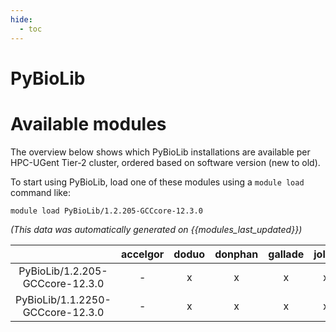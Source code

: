 ```yaml
---
hide:
  - toc
---
```


PyBioLib
========

# Available modules


The overview below shows which PyBioLib installations are available per HPC-UGent Tier-2 cluster, ordered based on software version (new to old).

To start using PyBioLib, load one of these modules using a `module load` command like:

```shell
module load PyBioLib/1.2.205-GCCcore-12.3.0
```

*(This data was automatically generated on {{modules_last_updated}})*

| |accelgor|doduo|donphan|gallade|joltik|litleo|shinx|
| :---: | :---: | :---: | :---: | :---: | :---: | :---: | :---: |
|PyBioLib/1.2.205-GCCcore-12.3.0|-|x|x|x|x|x|x|
|PyBioLib/1.1.2250-GCCcore-12.3.0|-|x|x|x|x|x|x|
